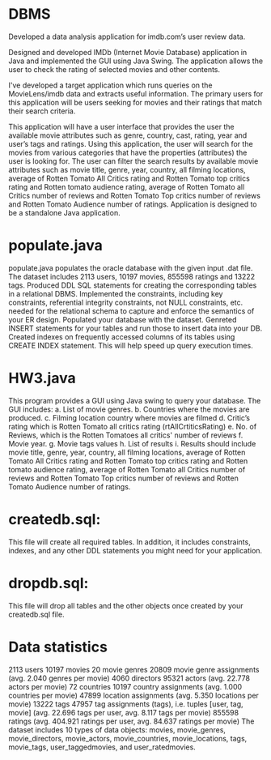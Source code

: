 # DBMS
Developed a data analysis application for imdb.com’s user review data.

Designed and developed IMDb (Internet Movie Database) application in Java and implemented the GUI using Java Swing. 
The application allows the user to check the rating of selected movies and other contents.


I've developed a target application which runs queries on the MovieLens/imdb data and extracts useful information. 
The primary users for this application will be users seeking for movies and their ratings that match their search criteria. 

This application will have a user interface that provides the user the available movie attributes such as 
genre, country, cast, rating, year and user’s tags and ratings. 
Using this application, the user will search for the movies from various categories that have the properties (attributes) 
the user is looking for.
The user can filter the search results by available movie attributes such as movie title, genre, year, country, 
all filming locations, average of Rotten Tomato All Critics rating and Rotten Tomato top critics rating and Rotten tomato audience rating, 
average of Rotten Tomato all Critics number of reviews and Rotten Tomato Top critics number of reviews and 
Rotten Tomato Audience number of ratings.
Application is designed to be a standalone Java application.

populate.java
=============

populate.java populates the oracle database with the given input .dat file. 
The dataset includes 2113 users, 10197 movies, 855598 ratings and 13222 tags.
Produced DDL SQL statements for creating the corresponding tables in a relational DBMS. 
Implemented the constraints, including key constraints, referential integrity constraints, not NULL constraints, etc. 
needed for the relational schema to capture and enforce the semantics of your ER design.
Populated your database with the dataset. 
Genreted INSERT statements for your tables and run those to insert data into your DB.
Created indexes on frequently accessed columns of its tables using CREATE INDEX statement. 
This will help speed up query execution times. 

HW3.java
==========

This program  provides a GUI using Java swing to query your database. The GUI includes:
a. List of movie genres.
b. Countries where the movies are produced.
c. Filming location country where movies are filmed
d. Critic’s rating which is Rotten Tomato all critics rating (rtAllCrtiticsRating)
e. No. of Reviews, which is the Rotten Tomatoes all critics' number of reviews
f. Movie year.
g. Movie tags values
h. List of results
i. Results should include movie title, genre, year, country, all filming locations, average of Rotten Tomato All Critics rating and Rotten Tomato top critics rating and Rotten tomato audience rating, average of Rotten Tomato all Critics number of reviews and Rotten Tomato Top critics number of reviews and Rotten Tomato Audience number of ratings.

createdb.sql: 
================
This file will create all required tables. In addition, it includes constraints, indexes, and any
other DDL statements you might need for your application.

dropdb.sql: 
============
This file will drop all tables and the other objects once created by your createdb.sql file.

Data statistics
==================
2113 users
10197 movies
20 movie genres
20809 movie genre assignments (avg. 2.040 genres per movie)
4060 directors
95321 actors (avg. 22.778 actors per movie)
72 countries
10197 country assignments (avg. 1.000 countries per movie)
47899 location assignments (avg. 5.350 locations per movie)
13222 tags
47957 tag assignments (tags), i.e. tuples [user, tag, movie] (avg. 22.696 tags per user, avg. 8.117
tags per movie)
855598 ratings (avg. 404.921 ratings per user, avg. 84.637 ratings per movie)
The dataset includes 10 types of data objects: movies, movie_genres, movie_directors, movie_actors, movie_countries, movie_locations,
tags, movie_tags, user_taggedmovies, and user_ratedmovies.

